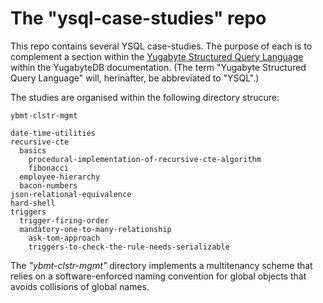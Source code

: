 # The "ysql-case-studies" repo

This repo contains several YSQL case-studies. The purpose of each is to complement a section within the [Yugabyte Structured Query Language](https://docs.yugabyte.com/preview/api/ysql/) within the YugabyteDB documentation. (The term "Yugabyte Structured Query Language" will, herinafter, be abbreviated to "YSQL".)

The studies are organised within the following directory strucure:

```
ybmt-clstr-mgmt

date-time-utilities
recursive-cte
  basics
    procedural-implementation-of-recursive-cte-algorithm
    fibonacci
  employee-hierarchy
  bacon-numbers
json-relational-equivalence
hard-shell
triggers
  trigger-firing-order
  mandatory-one-to-many-relationship
    ask-tom-approach
    triggers-to-check-the-rule-needs-serializable
```

The _"ybmt-clstr-mgmt"_ directory implements a multitenancy scheme that relies on a software-enforced naming convention for global objects that avoids collisions of global names.
